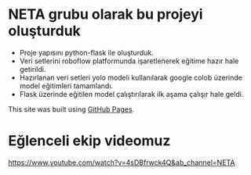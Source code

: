 #             NETA grubu olarak bu projeyi oluşturduk

- Proje yapısını python-flask ile oluşturduk.
- Veri setlerini roboflow platformunda işaretlenerek eğitime hazır hale getirildi.
- Hazırlanan veri setleri yolo modeli kullanılarak google colob üzerinde model eğitimleri tamamlandı.
- Flask üzerinde eğitilen model çalıştırılarak ilk aşama çalışır hale geldi.

This site was built using [GitHub Pages](https://colab.research.google.com/drive/1tbfrf1oSR-sFnZla67tOdQ-WH__0qqqv?usp=sharing).

# Eğlenceli ekip videomuz
https://www.youtube.com/watch?v=4sDBfrwck4Q&ab_channel=NETA
